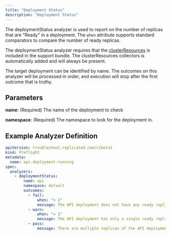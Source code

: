 ```yaml
---
title: "Deployment Status"
description: "Deployment Status"
---
```


The deploymentStatus analyzer is used to report on the number of replicas that are "Ready" in a deployment. The `when` attribute supports standard comparators to compare the number of ready replicas.

The deploymentStatus analyzer requires that the [clusterResources](https://troubleshoot.io) is included in the support bundle. The clusterResources collectors is automatically added and will always be present.

The target deployment can be identified by name. The outcomes on this analyzer will be processed in order, and execution will stop after the first outcome that is truthy.

## Parameters

**name**: (Required) The name of the deployment to check

**namespace**: (Required) The namespace to look for the deployment in.

## Example Analyzer Definition

```yaml
apiVersion: troubleshoot.replicated.com/v1beta1
kind: Preflight
metadata:
  name: api-deployment-running
spec:
  analyzers:
    - deploymentStatus:
        name: api
        namespace: default
        outcomes:
          - fail:
              when: "< 1"
              message: The API deployment does not have any ready replicas.
          - warn:
              when: "= 1"
              message: The API deployment has only a single ready replica.
          - pass:
              message: There are multiple replicas of the API deployment ready.
```
